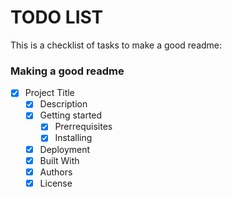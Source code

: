 # TODO LIST

This is a checklist of tasks to make a good readme:

### Making a good readme
- [x] Project Title
    - [x] Description
    - [x] Getting started
        - [x] Prerrequisites
        - [x] Installing
    - [x] Deployment
    - [x] Built With
    - [x] Authors
    - [x] License
